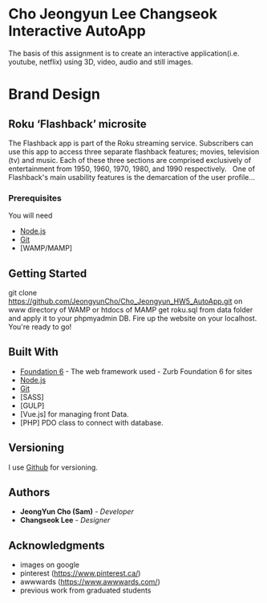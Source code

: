 # Cho Jeongyun Lee Changseok Interactive AutoApp

The basis of this assignment is to create an interactive application(i.e. youtube, netflix) using 3D, video,
audio and still images. 

# Brand Design
##  Roku ‘Flashback’ microsite

The Flashback app is part of the Roku streaming service. Subscribers can use this app to
access three separate flashback features; movies, television (tv) and music. Each of these three
sections are comprised exclusively of entertainment from 1950, 1960, 1970, 1980, and 1990
respectively.  
One of Flashback's main usability features is the demarcation of the user profile... 

### Prerequisites

You will need

* [Node.js](https://nodejs.org/en/)
* [Git](https://git-scm.com/)
* [WAMP/MAMP]

## Getting Started

git clone https://github.com/JeongyunCho/Cho_Jeongyun_HW5_AutoApp.git on www directory of WAMP or htdocs of MAMP
get roku.sql from data folder and apply it to your phpmyadmin DB.
Fire up the website on your localhost.
You're ready to go!


## Built With

* [Foundation 6](https://foundation.zurb.com/sites.html) - The web framework used - Zurb Foundation 6 for sites
* [Node.js](https://nodejs.org/en/)
* [Git](https://git-scm.com/)
* [SASS]  
* [GULP]
* [Vue.js] for managing front Data.
* [PHP] PDO class to connect with database.



## Versioning

I use [Github](http://github.com) for versioning.



## Authors


* **JeongYun Cho (Sam)** - *Developer*
* **Changseok Lee** - *Designer*


## Acknowledgments

* images on google
* pinterest (https://www.pinterest.ca/)
* awwwards (https://www.awwwards.com/)
* previous work from graduated students
